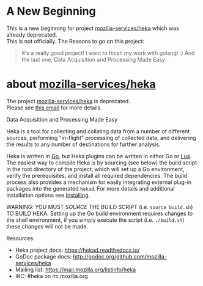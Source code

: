 # A New Beginning

This is a new beginning for project [mozilla-services/heka](https://github.com/mozilla-services/heka) which was already deprecated.  
This is not officially. The Reasons to go on this project:  
> It's a really good project!
> I want to finish my work with golang! :)
> And the last one,
> Data Acquisition and Processing Made Easy


# about [mozilla-services/heka](https://github.com/mozilla-services/heka)

The project [mozilla-services/heka](https://github.com/mozilla-services/heka) is deprecated.   
Please see [this email](https://mail.mozilla.org/pipermail/heka/2016-May/001059.html) for more details.

Data Acquisition and Processing Made Easy

Heka is a tool for collecting and collating data from a number of different
sources, performing "in-flight" processing of collected data, and delivering
the results to any number of destinations for further analysis.

Heka is written in [Go](http://golang.org/), but Heka plugins can be written
in either Go or [Lua](http://lua.org). The easiest way to compile Heka is by
sourcing (see below) the build script in the root directory of the project,
which will set up a Go environment, verify the prerequisites, and install all
required dependencies. The build process also provides a mechanism for easily
integrating external plug-in packages into the generated `hekad`. For more
details and additional installation options see
[Installing](https://hekad.readthedocs.io/en/latest/installing.html).

WARNING: YOU MUST *SOURCE* THE BUILD SCRIPT (i.e. `source build.sh`) TO
         BUILD HEKA. Setting up the Go build environment requires changes to
         the shell environment, if you simply execute the script (i.e.
         `./build.sh`) these changes will not be made.
         
Resources:
* Heka project docs: https://hekad.readthedocs.io/
* GoDoc package docs: http://godoc.org/github.com/mozilla-services/heka
* Mailing list: https://mail.mozilla.org/listinfo/heka
* IRC: #heka on irc.mozilla.org
